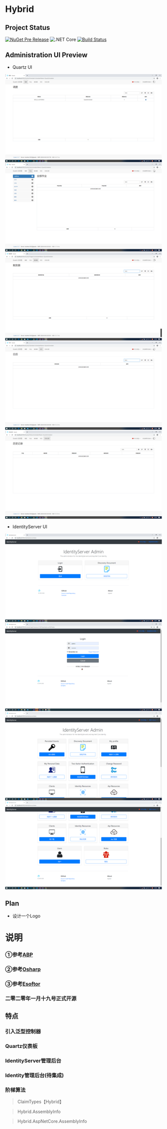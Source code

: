 # Hybrid

## Project Status

[![NuGet Pre Release](https://img.shields.io/nuget/vpre/Hybrid.svg)](https://www.nuget.org/packages/Hybrid/)
![.NET Core](https://github.com/ArcherTrister/Hybrid/workflows/.NET%20Core/badge.svg)
[![Build Status](https://dev.azure.com/ArcherTrister/Hybrid/_apis/build/status/ArcherTrister.Hybrid?branchName=master)](https://dev.azure.com/ArcherTrister/Hybrid/_build/latest?definitionId=3&branchName=master)

## Administration UI Preview

- Quartz UI

![Quartz-Admin-Preview](docs/Images/Quartz-Admin-Preview1.png)
![Quartz-Admin-Preview](docs/Images/Quartz-Admin-Preview2.png)
![Quartz-Admin-Preview](docs/Images/Quartz-Admin-Preview3.png)
![Quartz-Admin-Preview](docs/Images/Quartz-Admin-Preview4.png)
![Quartz-Admin-Preview](docs/Images/Quartz-Admin-Preview5.png)

- IdentityServer UI

![IdentityServer-Admin-Preview](docs/Images/IdentityServer-Admin-Preview1.png)
![IdentityServer-Admin-Preview](docs/Images/IdentityServer-Admin-Preview4.png)
![IdentityServer-Admin-Preview](docs/Images/IdentityServer-Admin-Preview2.png)
![IdentityServer-Admin-Preview](docs/Images/IdentityServer-Admin-Preview3.png)

## Plan

- 设计一个Logo

# 说明
### ①参考<a href="https://github.com/aspnetboilerplate/aspnetboilerplate" target="_blank">ABP</a>
### ②参考<a href="https://github.com/i66soft/osharp" target="_blank">Osharp</a>
### ③参考<a href="https://github.com/tanmingchao/esoftor-master" target="_blank">Esoftor</a>
### 二零二零年一月十九号正式开源

## 特点
### 引入泛型控制器
### Quartz仪表板
### IdentityServer管理后台
### Identity管理后台(待集成)
### 阶梯算法

> ClaimTypes【Hybrid】

> Hybrid.AssemblyInfo

> Hybrid.AspNetCore.AssemblyInfo




